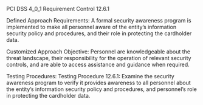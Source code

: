 PCI DSS 4_0_1 Requirement Control 12.6.1

Defined Approach Requirements:
A formal security awareness program is implemented to make all personnel aware of the entity’s information security policy and procedures, and their role in protecting the cardholder data.

Customized Approach Objective:
Personnel are knowledgeable about the threat landscape, their responsibility for the operation of relevant security controls, and are able to access assistance and guidance when required.

Testing Procedures:
Testing Procedure 12.6.1: Examine the security awareness program to verify it provides awareness to all personnel about the entity’s information security policy and procedures, and personnel’s role in protecting the cardholder data.